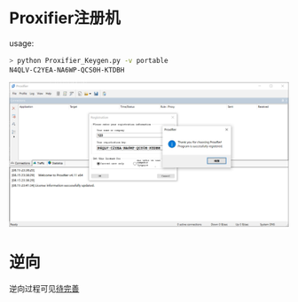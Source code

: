 # Proxifier注册机

usage:

```bash
> python Proxifier_Keygen.py -v portable
N4QLV-C2YEA-NA6WP-QCS0H-KTDBH
```

![image-20230815234150715](README.assets/image-20230815234150715.png)



# 逆向

逆向过程可见[待完善]()